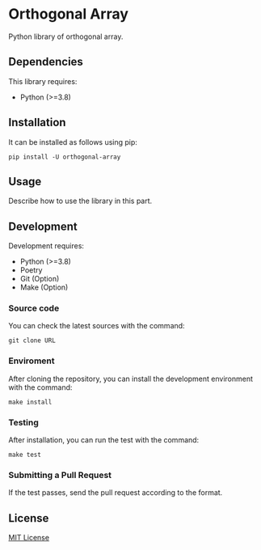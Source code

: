 # Orthogonal Array

Python library of orthogonal array.

## Dependencies

This library requires:

- Python (>=3.8)

## Installation

It can be installed as follows using pip:

```shell
pip install -U orthogonal-array
```

## Usage

Describe how to use the library in this part.

## Development

Development requires:

- Python (>=3.8)
- Poetry
- Git (Option)
- Make (Option)

### Source code

You can check the latest sources with the command:

```shell
git clone URL
```

### Enviroment

After cloning the repository, you can install the development environment with the command:

```shell
make install
```

### Testing

After installation, you can run the test with the command:

```shell
make test
```

### Submitting a Pull Request

If the test passes, send the pull request according to the format.

## License

[MIT License](LICENSE)
